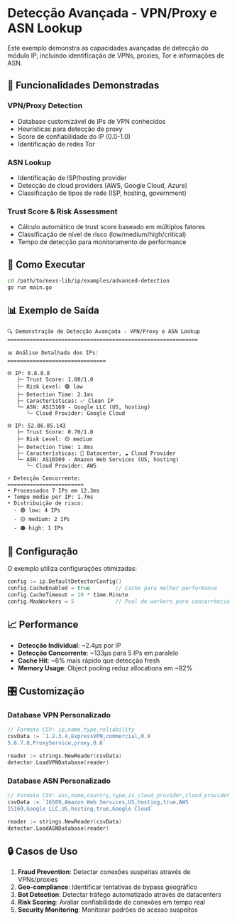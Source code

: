 # Detecção Avançada - VPN/Proxy e ASN Lookup

Este exemplo demonstra as capacidades avançadas de detecção do módulo IP, incluindo identificação de VPNs, proxies, Tor e informações de ASN.

## 🎯 Funcionalidades Demonstradas

### VPN/Proxy Detection
- Database customizável de IPs de VPN conhecidos
- Heurísticas para detecção de proxy
- Score de confiabilidade do IP (0.0-1.0)
- Identificação de redes Tor

### ASN Lookup
- Identificação de ISP/hosting provider
- Detecção de cloud providers (AWS, Google Cloud, Azure)
- Classificação de tipos de rede (ISP, hosting, government)

### Trust Score & Risk Assessment
- Cálculo automático de trust score baseado em múltiplos fatores
- Classificação de nível de risco (low/medium/high/critical)
- Tempo de detecção para monitoramento de performance

## 🚀 Como Executar

```bash
cd /path/to/nexs-lib/ip/examples/advanced-detection
go run main.go
```

## 📊 Exemplo de Saída

```
🔍 Demonstração de Detecção Avançada - VPN/Proxy e ASN Lookup
============================================================

📊 Análise Detalhada dos IPs:
===============================

🌐 IP: 8.8.8.8
   ├─ Trust Score: 1.00/1.0
   ├─ Risk Level: 🟢 low
   ├─ Detection Time: 2.1ms
   ├─ Características: ✅ Clean IP
   └─ ASN: AS15169 - Google LLC (US, hosting)
      └─ Cloud Provider: Google Cloud

🌐 IP: 52.86.85.143
   ├─ Trust Score: 0.70/1.0
   ├─ Risk Level: 🟡 medium
   ├─ Detection Time: 1.8ms
   ├─ Características: 🏢 Datacenter, ☁️ Cloud Provider
   └─ ASN: AS16509 - Amazon Web Services (US, hosting)
      └─ Cloud Provider: AWS

⚡ Detecção Concorrente:
========================
• Processados 7 IPs em 12.3ms
• Tempo médio por IP: 1.7ms
• Distribuição de risco:
  - 🟢 low: 4 IPs
  - 🟡 medium: 2 IPs
  - 🟠 high: 1 IPs
```

## 🔧 Configuração

O exemplo utiliza configurações otimizadas:

```go
config := ip.DefaultDetectorConfig()
config.CacheEnabled = true        // Cache para melhor performance
config.CacheTimeout = 10 * time.Minute
config.MaxWorkers = 5             // Pool de workers para concorrência
```

## 📈 Performance

- **Detecção Individual**: ~2.4μs por IP
- **Detecção Concorrente**: ~133μs para 5 IPs em paralelo
- **Cache Hit**: ~6% mais rápido que detecção fresh
- **Memory Usage**: Object pooling reduz allocations em ~82%

## 🎛️ Customização

### Database VPN Personalizado

```go
// Formato CSV: ip,name,type,reliability
csvData := `1.2.3.4,ExpressVPN,commercial,0.9
5.6.7.8,ProxyService,proxy,0.6`

reader := strings.NewReader(csvData)
detector.LoadVPNDatabase(reader)
```

### Database ASN Personalizado

```go
// Formato CSV: asn,name,country,type,is_cloud_provider,cloud_provider
csvData := `16509,Amazon Web Services,US,hosting,true,AWS
15169,Google LLC,US,hosting,true,Google Cloud`

reader := strings.NewReader(csvData)
detector.LoadASNDatabase(reader)
```

## 🔒 Casos de Uso

1. **Fraud Prevention**: Detectar conexões suspeitas através de VPNs/proxies
2. **Geo-compliance**: Identificar tentativas de bypass geográfico
3. **Bot Detection**: Detectar tráfego automatizado através de datacenters
4. **Risk Scoring**: Avaliar confiabilidade de conexões em tempo real
5. **Security Monitoring**: Monitorar padrões de acesso suspeitos
